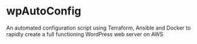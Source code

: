 # wpAutoConfig
An automated configuration script using Terraform, Ansible and Docker to rapidly create a full functioning WordPress web server on AWS
